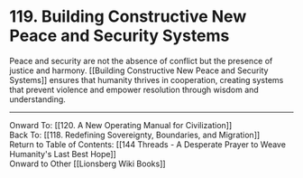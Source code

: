 # 119. Building Constructive New Peace and Security Systems

Peace and security are not the absence of conflict but the presence of justice and harmony. [[Building Constructive New Peace and Security Systems]] ensures that humanity thrives in cooperation, creating systems that prevent violence and empower resolution through wisdom and understanding.

____

Onward To: [[120. A New Operating Manual for Civilization]]  
Back To: [[118. Redefining Sovereignty, Boundaries, and Migration]]  
Return to Table of Contents: [[144 Threads - A Desperate Prayer to Weave Humanity's Last Best Hope]]  
Onward to Other [[Lionsberg Wiki Books]]  